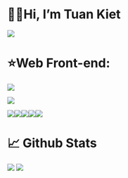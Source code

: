 <h1>🙋‍♂️Hi, I’m Tuan Kiet </h1>
<a href=https://www.linkedin.com/in/le-kiet-738016b8/> <img src="https://img.shields.io/badge/-LinkedIn-0e76a8?style=plastic&logo=linkedIn"> </a>

<h1>⭐Web Front-end:</h1>
<p><img src="https://img.shields.io/badge/html5-%23E34F26.svg?style=for-the-badge&logo=html5&logoColor=white"></p>
<p><img src="https://img.shields.io/badge/css3-%231572B6.svg?style=for-the-badge&logo=css3&logoColor=white"></p>
<img src="https://img.shields.io/badge/javascript-%23323330.svg?style=for-the-badge&logo=javascript&logoColor=%23F7DF1E"><img src="https://img.shields.io/badge/SASS-hotpink.svg?style=for-the-badge&logo=SASS&logoColor=white"><img src="https://img.shields.io/badge/tailwindcss-%2338B2AC.svg?style=for-the-badge&logo=tailwind-css&logoColor=white"><img src="https://img.shields.io/badge/react-%2320232a.svg?style=for-the-badge&logo=react&logoColor=%2361DAFB"><img src="https://img.shields.io/badge/vuejs-%2335495e.svg?style=for-the-badge&logo=vuedotjs&logoColor=%234FC08D">
<br>
<h1>📈 Github Stats</h1>
<img src="https://github-readme-stats.vercel.app/api?username=tuankiet212&theme=vue-dark&show_icons=true&count_private=true">
<img src="https://github-readme-stats.vercel.app/api/top-langs/?username=letuankiet212&theme=vue&layout=compact&langs_count=5">

